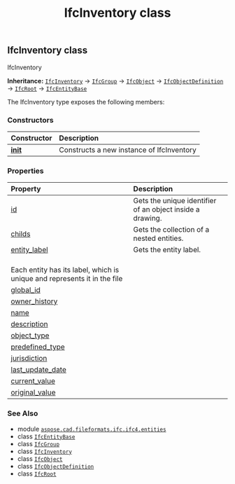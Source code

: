﻿---
title: IfcInventory class
second_title: Aspose.CAD for Python via .NET API References
description: 
type: docs
weight: 3270
url: /python-net/aspose.cad.fileformats.ifc.ifc4.entities/ifcinventory/
is_root: false
---

## IfcInventory class

IfcInventory



**Inheritance:** [`IfcInventory`](/cad/python-net/aspose.cad.fileformats.ifc.ifc4.entities/ifcinventory) → 
[`IfcGroup`](/cad/python-net/aspose.cad.fileformats.ifc.ifc4.entities/ifcgroup) → 
[`IfcObject`](/cad/python-net/aspose.cad.fileformats.ifc.ifc4.entities/ifcobject) → 
[`IfcObjectDefinition`](/cad/python-net/aspose.cad.fileformats.ifc.ifc4.entities/ifcobjectdefinition) → 
[`IfcRoot`](/cad/python-net/aspose.cad.fileformats.ifc.ifc4.entities/ifcroot) → 
[`IfcEntityBase`](/cad/python-net/aspose.cad.fileformats.ifc/ifcentitybase)



The IfcInventory type exposes the following members:

### Constructors
| Constructor | Description |
| :- | :- |
| [__init__](/cad/python-net/aspose.cad.fileformats.ifc.ifc4.entities/ifcinventory/__init__/#) | Constructs a new instance of IfcInventory |


### Properties
| Property | Description |
| :- | :- |
| [id](/cad/python-net/aspose.cad.fileformats.ifc.ifc4.entities/ifcinventory/id) | Gets the unique identifier of an object inside a drawing. |
| [childs](/cad/python-net/aspose.cad.fileformats.ifc.ifc4.entities/ifcinventory/childs) | Gets the collection of a nested entities. |
| [entity_label](/cad/python-net/aspose.cad.fileformats.ifc.ifc4.entities/ifcinventory/entity_label) | Gets the entity label.<br/>Each entity has its label, which is unique and represents it in the file |
| [global_id](/cad/python-net/aspose.cad.fileformats.ifc.ifc4.entities/ifcinventory/global_id) |  |
| [owner_history](/cad/python-net/aspose.cad.fileformats.ifc.ifc4.entities/ifcinventory/owner_history) |  |
| [name](/cad/python-net/aspose.cad.fileformats.ifc.ifc4.entities/ifcinventory/name) |  |
| [description](/cad/python-net/aspose.cad.fileformats.ifc.ifc4.entities/ifcinventory/description) |  |
| [object_type](/cad/python-net/aspose.cad.fileformats.ifc.ifc4.entities/ifcinventory/object_type) |  |
| [predefined_type](/cad/python-net/aspose.cad.fileformats.ifc.ifc4.entities/ifcinventory/predefined_type) |  |
| [jurisdiction](/cad/python-net/aspose.cad.fileformats.ifc.ifc4.entities/ifcinventory/jurisdiction) |  |
| [last_update_date](/cad/python-net/aspose.cad.fileformats.ifc.ifc4.entities/ifcinventory/last_update_date) |  |
| [current_value](/cad/python-net/aspose.cad.fileformats.ifc.ifc4.entities/ifcinventory/current_value) |  |
| [original_value](/cad/python-net/aspose.cad.fileformats.ifc.ifc4.entities/ifcinventory/original_value) |  |



### See Also
* module [`aspose.cad.fileformats.ifc.ifc4.entities`](..)
* class [`IfcEntityBase`](/cad/python-net/aspose.cad.fileformats.ifc/ifcentitybase)
* class [`IfcGroup`](/cad/python-net/aspose.cad.fileformats.ifc.ifc4.entities/ifcgroup)
* class [`IfcInventory`](/cad/python-net/aspose.cad.fileformats.ifc.ifc4.entities/ifcinventory)
* class [`IfcObject`](/cad/python-net/aspose.cad.fileformats.ifc.ifc4.entities/ifcobject)
* class [`IfcObjectDefinition`](/cad/python-net/aspose.cad.fileformats.ifc.ifc4.entities/ifcobjectdefinition)
* class [`IfcRoot`](/cad/python-net/aspose.cad.fileformats.ifc.ifc4.entities/ifcroot)
